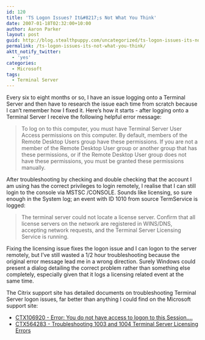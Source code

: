 ```yaml
---
id: 120
title: 'TS Logon Issues? It&#8217;s Not What You Think'
date: 2007-01-18T02:32:00+10:00
author: Aaron Parker
layout: post
guid: http://blog.stealthpuppy.com/uncategorized/ts-logon-issues-its-not-what-you-think
permalink: /ts-logon-issues-its-not-what-you-think/
aktt_notify_twitter:
  - 'yes'
categories:
  - Microsoft
tags:
  - Terminal Server
---
```

Every six to eight months or so, I have an issue logging onto a Terminal Server and then have to research the issue each time from scratch because I can&#8217;t remember how I fixed it. Here&#8217;s how it starts - after logging onto a Terminal Server I receive the following helpful error message:

> To log on to this computer, you must have Terminal Server User Access permissions on this computer. By default, members of the Remote Desktop Users group have these permissions. If you are not a member of the Remote Desktop User group or another group that has these permissions, or if the Remote Desktop User group does not have these permissions, you must be granted these permissions manually.

After troubleshooting by checking and double checking that the account I am using has the correct privileges to login remotely, I realise that I can still login to the console via MSTSC /CONSOLE. Sounds like licensing, so sure enough in the System log; an event with ID 1010 from source TermService is logged:

> The terminal server could not locate a license server. Confirm that all license servers on the network are registered in WINS/DNS, accepting network requests, and the Terminal Server Licensing Service is running.

Fixing the licensing issue fixes the logon issue and I can logon to the server remotely, but I&#8217;ve still wasted a 1/2 hour troubleshooting because the original error message lead me in a wrong direction. Surely Windows could present a dialog detailing the correct problem rather than something else completely, especially given that it logs a licensing related event at the same time.

The Citrix support site has detailed documents on troubleshooting Terminal Server logon issues, far better than anything I could find on the Microsoft support site:

  * [CTX106920 - Error: You do not have access to logon to this Session....](http://support.citrix.com/article/CTX106920)
  * [CTX564283 - Troubleshooting 1003 and 1004 Terminal Server Licensing Errors](http://support.citrix.com/article/CTX564283)</u></span>